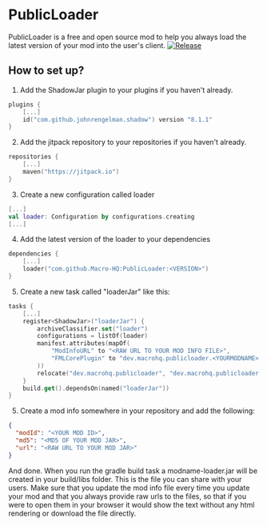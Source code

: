 # PublicLoader
PublicLoader is a free and open source mod to help you always load the latest version of your mod into the user's client.
[![Release](https://jitpack.io/v/Macro-HQ/PublicLoader.svg)](https://jitpack.io/#Macro-HQ/PublicLoader)
## How to set up?
1. Add the ShadowJar plugin to your plugins if you haven't already.
```kotlin
plugins {
    [...]
    id("com.github.johnrengelman.shadow") version "8.1.1"
}
```

2. Add the jitpack repository to your repositories if you haven't already.
```kotlin
repositories {
    [...]
    maven("https://jitpack.io")
}
```

3. Create a new configuration called loader
```kotlin
[...]
val loader: Configuration by configurations.creating
[...]
```

4. Add the latest version of the loader to your dependencies
```kotlin
dependencies {
    [...]
    loader("com.github.Macro-HQ:PublicLoader:<VERSION>")
}
```

5. Create a new task called "loaderJar" like this:
```kotlin
tasks {
    [...]
    register<ShadowJar>("loaderJar") {
        archiveClassifier.set("loader")
        configurations = listOf(loader)
        manifest.attributes(mapOf(
            "ModInfoURL" to "<RAW URL TO YOUR MOD INFO FILE>",
            "FMLCorePlugin" to "dev.macrohq.publicloader.<YOURMODNAME>.LoaderPlugin"
        ))
        relocate("dev.macrohq.publicloader", "dev.macrohq.publicloader.<YOURMODNAME>")
    }
    build.get().dependsOn(named("loaderJar"))
}
```

5. Create a mod info somewhere in your repository and add the following:
```json
{
  "modId": "<YOUR MOD ID>",
  "md5": "<MD5 OF YOUR MOD JAR>",
  "url": "<RAW URL TO YOUR MOD JAR>"
}
```

And done. When you run the gradle build task a modname-loader.jar will be created in your build/libs folder. This is the file you can share with your users.
Make sure that you update the mod info file every time you update your mod and that you always provide raw urls to the files, so that if you were to open them in your browser 
it would show the text without any html rendering or download the file directly.